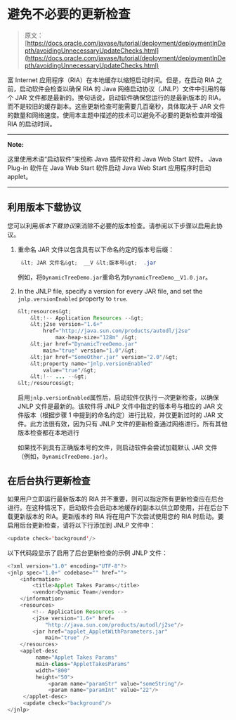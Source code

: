 # 避免不必要的更新检查

> 原文： [https://docs.oracle.com/javase/tutorial/deployment/deploymentInDepth/avoidingUnnecessaryUpdateChecks.html](https://docs.oracle.com/javase/tutorial/deployment/deploymentInDepth/avoidingUnnecessaryUpdateChecks.html)

富 Internet 应用程序（RIA）在本地缓存以缩短启动时间。但是，在启动 RIA 之前，启动软件会检查以确保 RIA 的 Java 网络启动协议（JNLP）文件中引用的每个 JAR 文件都是最新的。换句话说，启动软件确保您运行的是最新版本的 RIA，而不是较旧的缓存副本。这些更新检查可能需要几百毫秒，具体取决于 JAR 文件的数量和网络速度。使用本主题中描述的技术可以避免不必要的更新检查并增强 RIA 的启动时间。

* * *

**Note:** 

这里使用术语“启动软件”来统称 Java 插件软件和 Java Web Start 软件。 Java Plug-in 软件在 Java Web Start 软件启动 Java Web Start 应用程序时启动 applet。

* * *

## 利用版本下载协议

您可以利用*版本下载协议*来消除不必要的版本检查。请参阅以下步骤以启用此协议。

1.  重命名 JAR 文件以包含具有以下命名约定的版本号后缀：

    ```java
     &lt; JAR 文件名&gt;  __V &lt;版本号&gt;  .jar 
    ```

    例如，将`DynamicTreeDemo.jar`重命名为`DynamicTreeDemo__V1.0.jar`。
2.  In the JNLP file, specify a version for every JAR file, and set the `jnlp.versionEnabled` property to `true`.

    ```java
    &lt;resources&gt;
        &lt;!-- Application Resources --&gt;
        &lt;j2se version="1.6+"
            href="http://java.sun.com/products/autodl/j2se"
                max-heap-size="128m" /&gt;
        &lt;jar href="DynamicTreeDemo.jar"
            main="true" version="1.0"/&gt;   
        &lt;jar href="SomeOther.jar" version="2.0"/&gt;
        &lt;property name="jnlp.versionEnabled"
            value="true"/&gt;
        &lt;!-- ... --&gt;
    &lt;/resources&gt;

    ```

    启用`jnlp.versionEnabled`属性后，启动软件仅执行*一次*更新检查，以确保 JNLP 文件是最新的。该软件将 JNLP 文件中指定的版本号与相应的 JAR 文件版本（根据步骤 1 中提到的命名约定）进行比较，并仅更新过时的 JAR 文件。此方法很有效，因为只有 JNLP 文件的更新检查通过网络进行。所有其他版本检查都在本地进行

    如果找不到具有正确版本号的文件，则启动软件会尝试加载默认 JAR 文件（例如，`DynamicTreeDemo.jar`）。

## 在后台执行更新检查

如果用户立即运行最新版本的 RIA 并不重要，则可以指定所有更新检查应在后台进行。在这种情况下，启动软件会启动本地缓存的副本以供立即使用，并在后台下载更新版本的 RIA。更新版本的 RIA 将在用户下次尝试使用您的 RIA 时启动。要启用后台更新检查，请将以下行添加到 JNLP 文件中：

```java
<update check='background'/>

```

以下代码段显示了启用了后台更新检查的示例 JNLP 文件：

```java
<?xml version="1.0" encoding="UTF-8"?>
<jnlp spec="1.0+" codebase="" href="">
    <information>
        <title>Applet Takes Params</title>
        <vendor>Dynamic Team</vendor>
    </information>
    <resources>
        <!-- Application Resources -->
        <j2se version="1.6+" href=
            "http://java.sun.com/products/autodl/j2se"/>
        <jar href="applet_AppletWithParameters.jar"
            main="true" />
    </resources>
    <applet-desc 
         name="Applet Takes Params"
         main-class="AppletTakesParams"
         width="800"
         height="50">
             <param name="paramStr" value="someString"/>
             <param name="paramInt" value="22"/>
     </applet-desc>
     <update check="background"/>
</jnlp>

```